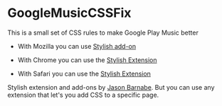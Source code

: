 # GoogleMusicCSSFix
This is a small set of CSS rules to make Google Play Music better

- With Mozilla you can use [Stylish add-on](https://addons.mozilla.org/en-US/firefox/addon/stylish/?src=external-userstyleshome)

- With Chrome you can use the [Stylish Extension](https://chrome.google.com/webstore/detail/fjnbnpbmkenffdnngjfgmeleoegfcffe)

- With Safari you can use the [Stylish Extension](http://sobolev.us/stylish/)

Stylish extension and add-ons by [Jason Barnabe](https://userstyles.org/). But you can use any extension that let's you add CSS to a specific page.
